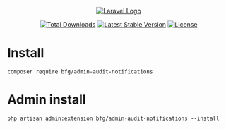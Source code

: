 <p align="center"><a href="https://wood.veskod.com/documentation/admin-panel" target="_blank">
<img src="https://wood.veskod.com/images/logo.png" alt="Laravel Logo">
</a></p>

<p align="center">
<a href="https://packagist.org/packages/bfg/admin-audit-notifications"><img src="https://img.shields.io/packagist/dt/bfg/admin-audit-notifications" alt="Total Downloads"></a>
<a href="https://packagist.org/packages/bfg/admin-audit-notifications"><img src="https://img.shields.io/packagist/v/bfg/admin-audit-notifications" alt="Latest Stable Version"></a>
<a href="https://packagist.org/packages/bfg/admin-audit-notifications"><img src="https://img.shields.io/packagist/l/bfg/admin-audit-notifications" alt="License"></a>
</p>

# Install
```
composer require bfg/admin-audit-notifications
```
# Admin install
```
php artisan admin:extension bfg/admin-audit-notifications --install
```
